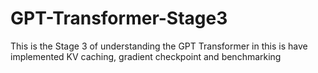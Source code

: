 # GPT-Transformer-Stage3
This is the Stage 3 of understanding the GPT Transformer in this is have implemented KV caching, gradient checkpoint and benchmarking
